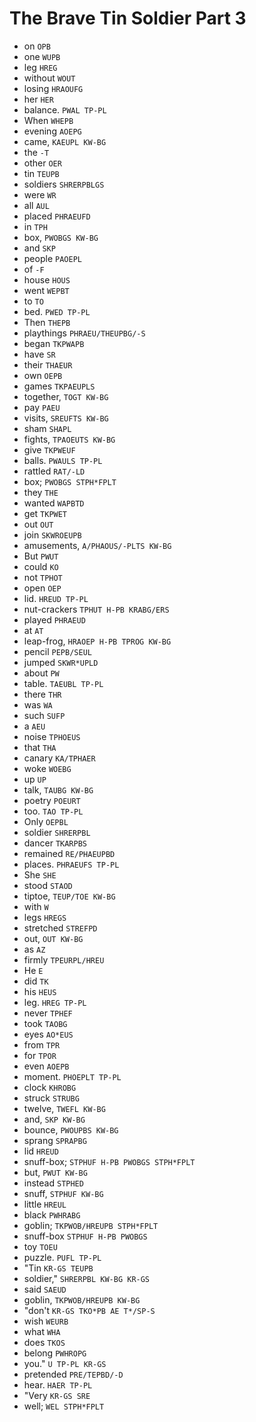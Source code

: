 # The Brave Tin Soldier Part 3

* on `OPB`
* one `WUPB`
* leg `HREG`
* without `WOUT`
* losing `HRAOUFG`
* her `HER`
* balance. `PWAL TP-PL`
* When `WHEPB`
* evening `AOEPG`
* came, `KAEUPL KW-BG`
* the `-T`
* other `OER`
* tin `TEUPB`
* soldiers `SHRERPBLGS`
* were `WR`
* all `AUL`
* placed `PHRAEUFD`
* in `TPH`
* box, `PWOBGS KW-BG`
* and `SKP`
* people `PAOEPL`
* of `-F`
* house `HOUS`
* went `WEPBT`
* to `TO`
* bed. `PWED TP-PL`
* Then `THEPB`
* playthings `PHRAEU/THEUPBG/-S`
* began `TKPWAPB`
* have `SR`
* their `THAEUR`
* own `OEPB`
* games `TKPAEUPLS`
* together, `TOGT KW-BG`
* pay `PAEU`
* visits, `SREUFTS KW-BG`
* sham `SHAPL`
* fights, `TPAOEUTS KW-BG`
* give `TKPWEUF`
* balls. `PWAULS TP-PL`
* rattled `RAT/-LD`
* box; `PWOBGS STPH*FPLT`
* they `THE`
* wanted `WAPBTD`
* get `TKPWET`
* out `OUT`
* join `SKWROEUPB`
* amusements, `A/PHAOUS/-PLTS KW-BG`
* But `PWUT`
* could `KO`
* not `TPHOT`
* open `OEP`
* lid. `HREUD TP-PL`
* nut-crackers `TPHUT H-PB KRABG/ERS`
* played `PHRAEUD`
* at `AT`
* leap-frog, `HRAOEP H-PB TPROG KW-BG`
* pencil `PEPB/SEUL`
* jumped `SKWR*UPLD`
* about `PW`
* table. `TAEUBL TP-PL`
* there `THR`
* was `WA`
* such `SUFP`
* a `AEU`
* noise `TPHOEUS`
* that `THA`
* canary `KA/TPHAER`
* woke `WOEBG`
* up `UP`
* talk, `TAUBG KW-BG`
* poetry `POEURT`
* too. `TAO TP-PL`
* Only `OEPBL`
* soldier `SHRERPBL`
* dancer `TKARPBS`
* remained `RE/PHAEUPBD`
* places. `PHRAEUFS TP-PL`
* She `SHE`
* stood `STAOD`
* tiptoe, `TEUP/TOE KW-BG`
* with `W`
* legs `HREGS`
* stretched `STREFPD`
* out, `OUT KW-BG`
* as `AZ`
* firmly `TPEURPL/HREU`
* He `E`
* did `TK`
* his `HEUS`
* leg. `HREG TP-PL`
* never `TPHEF`
* took `TAOBG`
* eyes `AO*EUS`
* from `TPR`
* for `TPOR`
* even `AOEPB`
* moment. `PHOEPLT TP-PL`
* clock `KHROBG`
* struck `STRUBG`
* twelve, `TWEFL KW-BG`
* and, `SKP KW-BG`
* bounce, `PWOUPBS KW-BG`
* sprang `SPRAPBG`
* lid `HREUD`
* snuff-box; `STPHUF H-PB PWOBGS STPH*FPLT`
* but, `PWUT KW-BG`
* instead `STPHED`
* snuff, `STPHUF KW-BG`
* little `HREUL`
* black `PWHRABG`
* goblin; `TKPWOB/HREUPB STPH*FPLT`
* snuff-box `STPHUF H-PB PWOBGS`
* toy `TOEU`
* puzzle. `PUFL TP-PL`
* "Tin `KR-GS TEUPB`
* soldier," `SHRERPBL KW-BG KR-GS`
* said `SAEUD`
* goblin, `TKPWOB/HREUPB KW-BG`
* "don't `KR-GS TKO*PB AE T*/SP-S`
* wish `WEURB`
* what `WHA`
* does `TKOS`
* belong `PWHROPG`
* you." `U TP-PL KR-GS`
* pretended `PRE/TEPBD/-D`
* hear. `HAER TP-PL`
* "Very `KR-GS SRE`
* well; `WEL STPH*FPLT`
